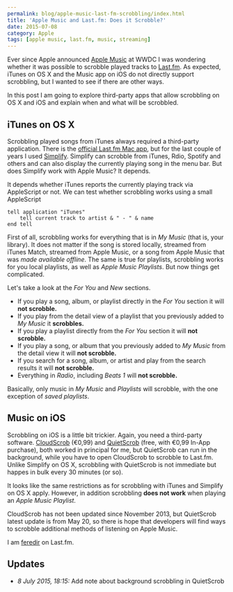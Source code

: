 ```yaml
---
permalink: blog/apple-music-last-fm-scrobbling/index.html
title: 'Apple Music and Last.fm: Does it Scrobble?'
date: 2015-07-08
category: Apple
tags: [apple music, last.fm, music, streaming]
---
```


Ever since Apple announced [Apple Music](https://www.apple.com/music/) at WWDC I was wondering whether it was possible to scrobble played tracks to [Last.fm](http://last.fm). As expected, iTunes on OS X and the Music app on iOS do not directly support scrobbling, but I wanted to see if there are other ways.

In this post I am going to explore third-party apps that allow scrobbling on OS X and iOS and explain when and what will be scrobbled.

## iTunes on OS X

Scrobbling played songs from iTunes always required a third-party application. There is the [official Last.fm Mac app](http://www.last.fm/download), but for the last couple of years I used [Simplify](https://geo.itunes.apple.com/us/app/simplify-for-spotify-rdio/id448003584?mt=12&uo=4&partnerId=11&at=11lSjE). Simplify can scrobble from iTunes, Rdio, Spotify and others and can also display the currently playing song in the menu bar. But does Simplify work with Apple Music? It depends.

It depends whether iTunes reports the currently playing track via AppleScript or not. We can test whether scrobbling works using a small AppleScript

```applescript
tell application "iTunes"
    tell current track to artist & " - " & name
end tell
```

First of all, scrobbling works for everything that is in _My Music_ (that is, your library). It does not matter if the song is stored locally, streamed from iTunes Match, streamed from Apple Music, or a song from Apple Music that was _made available offline_. The same is true for playlists, scrobbling works for you local playlists, as well as _Apple Music Playlists_. But now things get complicated.

Let's take a look at the _For You_ and _New_ sections.

- If you play a song, album, or playlist directly in the _For You_ section it will **not scrobble.**
- If you play from the detail view of a playlist that you previously added to _My Music_ it **scrobbles.**
- If you play a playlist directly from the _For You_ section it will **not scrobble.**
- If you play a song, or album that you previously added to _My Music_ from the detail view it will **not scrobble.**
- If you search for a song, album, or artist and play from the search results it will **not scrobble.**
- Everything in _Radio_, including _Beats 1_ will **not scrobble.**

Basically, only music in _My Music_ and _Playlists_ will scrobble, with the one exception of _saved playlists_.

## Music on iOS

Scrobbling on iOS is a little bit trickier. Again, you need a third-party software. [CloudScrob](https://geo.itunes.apple.com/us/app/cloudscrob-for-last.fm/id467016532?mt=8&uo=4&partnerId=11&at=11lSjE) (€0,99) and [QuietScrob](https://geo.itunes.apple.com/us/app/quietscrob-background-last.fm/id741599377?mt=8&uo=4&partnerId=11&at=11lSjE) (free, with €0,99 In-App purchase), both worked in principal for me, but QuietScrob can run in the background, while you have to open CloudScrob to scrobble to Last.fm. Unlike Simplify on OS X, scrobbling with QuietScrob is not immediate but happes in bulk every 30 minutes (or so).

It looks like the same restrictions as for scrobbling with iTunes and Simplify on OS X apply. However, in addition scrobbling **does not work** when playing an _Apple Music Playlist_.

CloudScrob has not been updated since November 2013, but QuietScrob latest update is from May 20, so there is hope that developers will find ways to scrobble additional methods of listening on Apple Music.

I am [feredir](http://www.last.fm/user/feredir) on Last.fm.

## Updates

- _8 July 2015, 18:15:_ Add note about background scrobbling in QuietScrob
